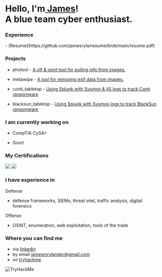 <h1>Hello, I'm<a href="https://github.com/jamesryla"> James</a>! <br/>A blue team cyber enthusiast.


<h3>Experience</h3>
- [Resume](https://github.com/jamesryla/resume/blob/main/resume.pdf)

<h3>Projects</h3>

- photool - [A ctf & osint tool for pulling info from images.](https://github.com/jamesryla/photool)

- metawipe - [A tool for removing exif data from images.](https://github.com/jamesryla/metawipe)

- conti_tabletop - [Using Splunk with Sysmon & IIS logs to track Conti ransomware](https://github.com/jamesryla/conti_tabletop) 

- blacksun_tabletop - [Using Splunk with Sysmon logs to track BlackSun ransomware](https://github.com/jamesryla/blacksun_tabletop)

<h3>I am currently working on</h3>

- CompTIA CySA+

- Snort

<h3>My Certifications</h3>
<img src="https://github.com/jamesryla/jamesryla/assets/58945104/91cad2b7-4228-4863-91d1-3c611c1ef770"> <img src="https://github.com/jamesryla/jamesryla/assets/58945104/013da896-de63-4b44-92e2-37de1ee59c9a">

<h3>I have experience in</h3>

Defense

- defense frameworks, SIEMs, threat intel, traffic analysis, digital forensics

Offense

- OSINT, enumeration, web exploitation, tools of the trade

<h3> Where you can find me</h3>

- via [linkedin](https://www.linkedin.com/in/jamesrylander/)
- by email jamesmrylander@gmail.com
- on [tryhackme](https://tryhackme.com/p/ryla) 
 <img src="https://tryhackme-badges.s3.amazonaws.com/ryla.png" alt="TryHackMe">
